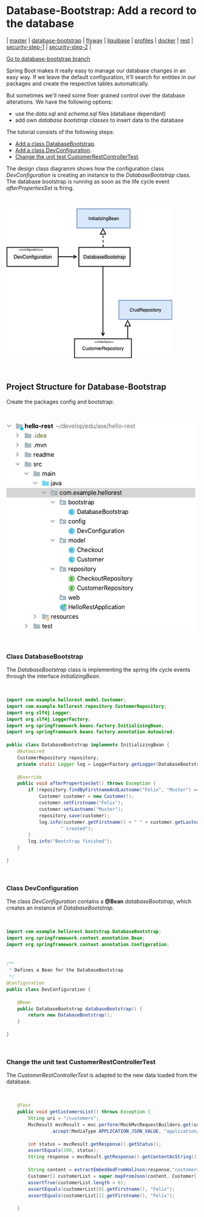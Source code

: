 # Database-Bootstrap: Add a record to the database

| [master](master.md)
| [database-bootstrap]()
| [flyway](flyway.md)
| [liquibase](liquibase.md)
| [profiles](profiles.md)
| [docker](docker.md)
| [rest](rest.md)
| [security-step-1](security-step-1.md)
| [security-step-2](security-step-2.md)
|


[Go to database-bootstrap branch](https://github.zhaw.ch/bacn/ase2-spring-boot-hellorest/tree/database-bootstrap)

Spring Boot makes it really easy to manage our database changes in an easy way.
If we leave the default configuration, it'll search for entities in our packages and create
the respective tables automatically.

But sometimes we'll need some finer grained control over the database alterations. We have the following options:

- use the _data.sql_ and _schema.sql_ files (database dependant)
- add own _database bootstrap classes_ to insert data to the database

The tutorial consists of the following steps:

- [Add a class DatabaseBootstrap](#class-databasebootstrap).
- [Add a class DevConfiguration](#class-devconfiguration).
- [Change the unit test CustomerRestControllerTest](#change-the-unit-test-customerrestcontrollertest).

The design class diagramm shows how the configuration class _DevConfiguration_ is creating an instance to the _DatabaseBootstrap_
class. The database bootstrap is running as soon as the life cycle event _afterPropertiesSet_ is firing.

<br/>

![database-bootstrap-dcd.png](database-bootstrap-dcd.png)

<br/>

##  Project Structure for Database-Bootstrap

Create the packages config and bootstrap:

<br/>

![database-bootstrap-structure.png](database-bootstrap-structure.png)

<br/>

### Class DatabaseBootstrap

The _DatabaseBootstrap_ class is implementing the spring life cycle events through the interface _InitializingBean_.


<br/>

```java
import com.example.hellorest.model.Customer;
import com.example.hellorest.repository.CustomerRepository;
import org.slf4j.Logger;
import org.slf4j.LoggerFactory;
import org.springframework.beans.factory.InitializingBean;
import org.springframework.beans.factory.annotation.Autowired;

public class DatabaseBootstrap implements InitializingBean {
    @Autowired
    CustomerRepository repository;
    private static Logger log = LoggerFactory.getLogger(DatabaseBootstrap.class);

    @Override
    public void afterPropertiesSet() throws Exception {
        if (repository.findByFirstnameAndLastname("Felix", "Muster") == null) {
            Customer customer = new Customer();
            customer.setFirstname("Felix");
            customer.setLastname("Muster");
            repository.save(customer);
            log.info(customer.getFirstname() + " " + customer.getLastname() +
                    " created");
        }
        log.info("Bootstrap finished");
    }

}

```

<br/>

### Class DevConfiguration

The class _DevConfiguration_ contains a **@Bean** _databaseBootstrap_, which creates an instance of _DatabaseBootstrap_.

<br/>

```java
import com.example.hellorest.bootstrap.DatabaseBootstrap;
import org.springframework.context.annotation.Bean;
import org.springframework.context.annotation.Configuration;


/**
 * Defines a Bean for the DatabaseBootstrap
 */
@Configuration
public class DevConfiguration {

    @Bean
    public DatabaseBootstrap databaseBootstrap() {
        return new DatabaseBootstrap();
    }

}

```

<br/>


###  Change the unit test CustomerRestControllerTest

The _CustomerRestControllerTest_ is adapted to the new data loaded from the database.

<br/>

```java
    @Test
    public void getCustomersList() throws Exception {
        String uri = "/customers";
        MvcResult mvcResult = mvc.perform(MockMvcRequestBuilders.get(uri)
                .accept(MediaType.APPLICATION_JSON_VALUE, "application/hal+json")).andReturn();

        int status = mvcResult.getResponse().getStatus();
        assertEquals(200, status);
        String response = mvcResult.getResponse().getContentAsString();

        String content = extractEmbeddedFromHalJson(response,"customers");
        Customer[] customerList = super.mapFromJson(content, Customer[].class);
        assertTrue(customerList.length > 0);
        assertEquals(customerList[0].getFirstname(), "Felix");
        assertEquals(customerList[1].getFirstname(), "Felix");

    }
```
